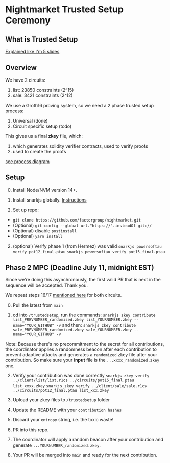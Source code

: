 # Nightmarket Trusted Setup Ceremony

## What is Trusted Setup
[Explained like I'm 5 slides](https://docs.google.com/presentation/d/1ipvQEkkL-DZdZmwi_PGF_2QaVVyDjWJjTKJdDG3h5Xg/edit?usp=sharing)

## Overview
We have 2 circuits: 
1. list: 23850 constraints (2^15)
2. sale: 3421 constraints (2^12)

We use a Groth16 proving system, so we need a 2 phase trusted setup process: 
1. Universal (done)
2. Circuit specific setup (todo)

This gives us a final **zkey** file, which:
1. which generates solidity verifier contracts, used to verify proofs
2. used to create the proofs

[see process diagram](https://fvictorio.notion.site/image/https%3A%2F%2Fs3-us-west-2.amazonaws.com%2Fsecure.notion-static.com%2F5f267294-acb7-4a7b-b68d-a9ffe3fa1c71%2Fdiagram.png?table=block&id=2e2fd7a5-4c9e-429e-8d6b-57caa4b06b68&spaceId=999fcf0b-d32c-46d7-922b-b4a5f30b1f90&width=2000&userId=&cache=v2)


## Setup
0. Install Node/NVM version 14+. 

1. Install snarkjs globally. [Instructions](https://www.npmjs.com/package/snarkjs)

2. Set up repo: 
- `git clone https://github.com/factorgroup/nightmarket.git`
- (Optional) ```git config --global url."https://".insteadOf git://```
- (Optional) disable `postinstall`
- (Optional) `yarn install`

2. (optional) Verify phase 1 (from Hermez) was valid
`snarkjs powersoftau verify pot12_final.ptau`
`snarkjs powersoftau verify pot15_final.ptau`

## Phase 2 MPC (Deadline July 11, midnight EST)
Since we're doing this asynchronously, the first valid PR that is next in the sequence will be accepted. Thank you. 

We repeat steps 16/17 [mentioned here](https://github.com/factorgroup/nightmarket.git) for both circuits.

0. Pull the latest from `main`

1. cd into `/trustedsetup`, run the commands:
`snarkjs zkey contribute list_PREVNUMBER_randomized.zkey list_YOURNUMBER.zkey --name="YOUR_GITHUB" -v`
and then:
`snarkjs zkey contribute sale_PREVNUMBER_randomized.zkey sale_YOURNUMBER.zkey --name="YOUR_GITHUB" -v`

Note: Because there's no precommitment to the secret for all contributions, the coordinator applies a randomness beacon after each contribution to prevent adaptive attacks and generates a `randomized` zkey file after your contribution. So make sure your **input** file is the `...xxxx_randomized.zkey` one.

2. Verify your contribution was done correctly
`snarkjs zkey verify ../client/list/list.r1cs ../circuits/pot15_final.ptau list_xxxx.zkey`
`snarkjs zkey verify ../client/sale/sale.r1cs ../circuits/pot12_final.ptau list_xxx.zkey`

3. Upload your zkey files to `/trustedsetup` folder

4. Update the README with your `contribution hashes`

5. Discard your `entropy` string, i.e. the toxic waste!

6. PR into this repo.

7. The coordinator will apply a random beacon after your contribution and generate `...YOURNUMBER_randomized.zkey`.

8. Your PR will be merged into `main` and ready for the next contribution.
